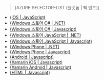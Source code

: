 ﻿> [AZURE.SELECTOR-LIST (플랫폼 | 백 엔드)]
- [(iOS | JavaScript)](/ko-kr/documentation/articles/mobile-services-ios-add-paging-data/)
- [(Windows 스토어 C# | .NET)](/ko-kr/documentation/articles/mobile-services-dotnet-backend-windows-store-dotnet-add-paging-data/)
- [(Windows 스토어 C# | Javascript)](/ko-kr/documentation/articles/mobile-services-windows-store-dotnet-add-paging-data/)
- [(Windows 스토어 JavaScript | .NET)](/ko-kr/documentation/articles/mobile-services-dotnet-backend-windows-store-javascript-add-paging-data/)
- [(Windows 스토어 JavaScript | Javascript)](/ko-kr/documentation/articles/mobile-services-windows-store-javascript-add-paging-data/)
- [(Windows Phone | .NET)](/ko-kr/documentation/articles/mobile-services-dotnet-backend-windows-phone-add-paging-data/)
- [(Windows Phone | Javascript)](/ko-kr/documentation/articles/mobile-services-windows-phone-add-paging-data/)
- [(Android | Javascript)](/ko-kr/documentation/articles/mobile-services-android-add-paging-data/)
- [(Xamarin iOS | Javascript)](/ko-kr/documentation/articles/partner-xamarin-mobile-services-ios-add-paging-data/)
- [(Xamarin Android | Javascript)](/ko-kr/documentation/articles/partner-xamarin-mobile-services-android-add-paging-data/)
- [(HTML | Javascript)](/ko-kr/documentation/articles/mobile-services-html-add-paging-data/)



<!--HONumber=42-->
